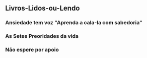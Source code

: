 ## Livros-Lidos-ou-Lendo

### Ansiedade tem voz "Aprenda a cala-la com sabedoria"
### As Setes Preoridades da vida

### Não espere por apoio
